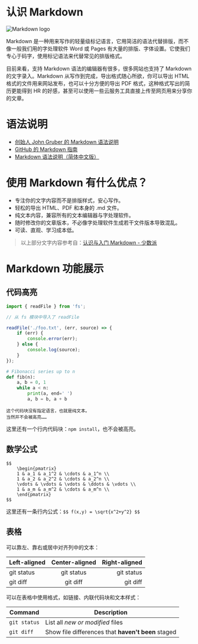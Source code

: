 # 认识 Markdown

![Markdown logo](https://ae01.alicdn.com/kf/H76c33e213d744eceb779afb7031b127ff.png)

Markdown 是一种用来写作的轻量级标记语言，它用简洁的语法代替排版，而不像一般我们用的字处理软件 Word 或 Pages 有大量的排版、字体设置。它使我们专心于码字，使用标记语法来代替常见的排版格式。

目前来看，支持 Markdown 语法的编辑器有很多，很多网站也支持了 Markdown 的文字录入。Markdown 从写作到完成，导出格式随心所欲，你可以导出 HTML 格式的文件用来网站发布，也可以十分方便的导出 PDF 格式，这种格式写出的简历更能得到 HR 的好感，甚至可以使用一些云服务工具直接上传至网页用来分享你的文章。

# 语法说明

* [创始人 John Gruber 的 Markdown 语法说明](https://daringfireball.net/projects/markdown/syntax)
* [GitHub 的 Markdown 指南](https://docs.github.com/cn/free-pro-team@latest/github/writing-on-github/basic-writing-and-formatting-syntax)
* [Markdown 语法说明（简体中文版）](https://github.com/riku/Markdown-Syntax-CN/blob/master/syntax.md)

# 使用 Markdown 有什么优点？

* 专注你的文字内容而不是排版样式，安心写作。
* 轻松的导出 HTML、PDF 和本身的 .md 文件。
* 纯文本内容，兼容所有的文本编辑器与字处理软件。
* 随时修改你的文章版本，不必像字处理软件生成若干文件版本导致混乱。
* 可读、直观、学习成本低。

> 以上部分文字内容参考自：[认识与入门 Markdown - 少数派](https://sspai.com/post/25137)

# Markdown 功能展示

## 代码高亮

```js
import { readFile } from 'fs';

// 从 fs 模块中导入了 readFile

readFile('./foo.txt', (err, source) => {
    if (err) {
        console.error(err);
    } else {
        console.log(source);
    }
});
```

```py
# Fibonacci series up to n
def fib(n):
    a, b = 0, 1
    while a < n:
        print(a, end=' ')
        a, b = b, a + b
```

```
这个代码块没有指定语言，也就是纯文本。
当然并不会被高亮……
```

这里还有一个行内代码块：`npm install`，也不会被高亮。

## 数学公式

```
$$
    \begin{pmatrix}
    1 & a_1 & a_1^2 & \cdots & a_1^n \\
    1 & a_2 & a_2^2 & \cdots & a_2^n \\
    \vdots & \vdots & \vdots & \ddots & \vdots \\
    1 & a_m & a_m^2 & \cdots & a_m^n \\
    \end{pmatrix}
$$
```

这里还有一条行内公式：`$$ f(x,y) = \sqrt{x^2+y^2} $$`

## 表格

可以靠左、靠右或居中对齐列中的文本：

| Left-aligned | Center-aligned | Right-aligned |
| :---         |     :---:      |          ---: |
| git status   | git status     | git status    |
| git diff     | git diff       | git diff      |

可以在表格中使用格式，如链接、内联代码块和文本样式：

| Command | Description |
| --- | --- |
| `git status` | List all *new or modified* files |
| `git diff` | Show file differences that **haven't been** staged |
